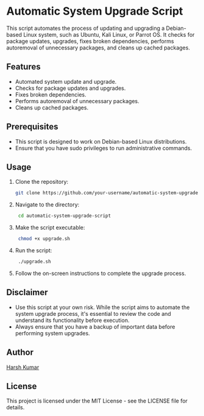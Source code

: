 # Automatic System Upgrade Script

This script automates the process of updating and upgrading a Debian-based Linux system, such as Ubuntu, Kali Linux, or Parrot OS. It checks for package updates, upgrades, fixes broken dependencies, performs autoremoval of unnecessary packages, and cleans up cached packages.

## Features

- Automated system update and upgrade.
- Checks for package updates and upgrades.
- Fixes broken dependencies.
- Performs autoremoval of unnecessary packages.
- Cleans up cached packages.

## Prerequisites

- This script is designed to work on Debian-based Linux distributions.
- Ensure that you have sudo privileges to run administrative commands.

## Usage

1. Clone the repository:

   ```bash
   git clone https://github.com/your-username/automatic-system-upgrade-script.git
2. Navigate to the directory:
   ```bash
    cd automatic-system-upgrade-script
3. Make the script executable:
   ```bash
    chmod +x upgrade.sh
4. Run the script:
   ```bash
    ./upgrade.sh
5. Follow the on-screen instructions to complete the upgrade process.

## Disclaimer
- Use this script at your own risk. While the script aims to automate the system upgrade process, it's essential to review the code and understand its functionality before execution.
- Always ensure that you have a backup of important data before performing system upgrades.

## Author
[Harsh Kumar](https://github.com/iamharshkr)


## License
This project is licensed under the MIT License - see the LICENSE file for details.
